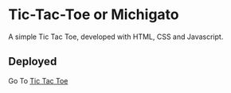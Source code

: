 # Tic-Tac-Toe or Michigato

A simple Tic Tac Toe, developed with HTML, CSS and Javascript.

## Deployed
Go To [Tic Tac Toe](https://diegoda04.github.io/Tic-Tac-Toe/)
